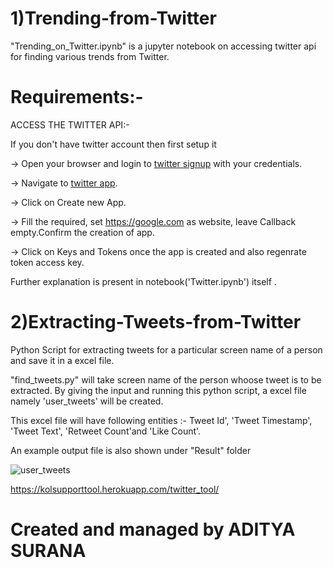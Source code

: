 # 1)Trending-from-Twitter

"Trending_on_Twitter.ipynb" is a jupyter notebook on accessing twitter api for finding various trends from Twitter.
# Requirements:-
ACCESS THE TWITTER API:-

If you don't have twitter account then first setup it
 
 
-> Open your browser and login to [twitter signup](https://twitter.com) with your credentials.

-> Navigate to [twitter app](https://apps.twitter.com).

-> Click on Create new App.

-> Fill the required, set https://google.com as website, leave Callback empty.Confirm the creation of app.

-> Click on Keys and Tokens once the app is created and also regenrate token access key. 


Further explanation is present in notebook('Twitter.ipynb') itself .

# 2)Extracting-Tweets-from-Twitter
Python Script for extracting tweets for a particular screen name of a person and save it in a excel file. 

"find_tweets.py" will take screen name of the person whoose tweet is to be extracted. 
By giving the input and running this python script, a excel file namely 'user_tweets' will be created. 

This excel file will have following entities :-
Tweet Id', 'Tweet Timestamp', 'Tweet Text', 'Retweet Count'and 'Like Count'. 

An example output file is also shown under "Result" folder

![user_tweets](https://user-images.githubusercontent.com/39646018/77438043-5cde7580-6e0b-11ea-85b0-3229169ccae7.PNG)

https://kolsupporttool.herokuapp.com/twitter_tool/

# Created and managed by ADITYA SURANA
